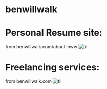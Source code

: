 # benwillwalk


# Personal Resume site:
from benwillwalk.com/about-bww
![til](./gifs/resume.gif)


# Freelancing services: 
from benwillwalk.com
![til](./gifs/dashboard.gif)
